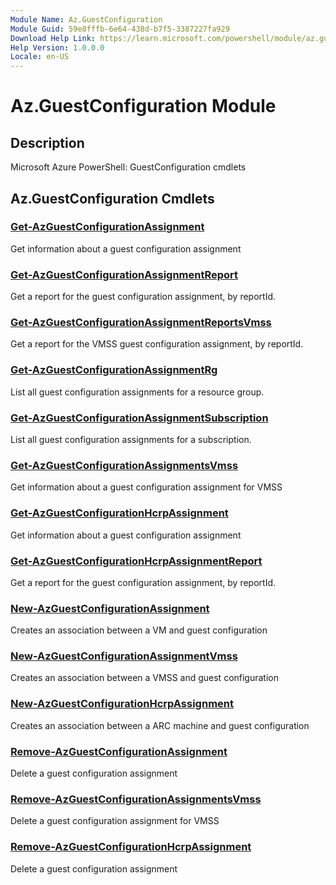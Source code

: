 ```yaml
---
Module Name: Az.GuestConfiguration
Module Guid: 59e8fffb-6e64-438d-b7f5-3387227fa929
Download Help Link: https://learn.microsoft.com/powershell/module/az.guestconfiguration
Help Version: 1.0.0.0
Locale: en-US
---
```


# Az.GuestConfiguration Module
## Description
Microsoft Azure PowerShell: GuestConfiguration cmdlets

## Az.GuestConfiguration Cmdlets
### [Get-AzGuestConfigurationAssignment](Get-AzGuestConfigurationAssignment.md)
Get information about a guest configuration assignment

### [Get-AzGuestConfigurationAssignmentReport](Get-AzGuestConfigurationAssignmentReport.md)
Get a report for the guest configuration assignment, by reportId.

### [Get-AzGuestConfigurationAssignmentReportsVmss](Get-AzGuestConfigurationAssignmentReportsVmss.md)
Get a report for the VMSS guest configuration assignment, by reportId.

### [Get-AzGuestConfigurationAssignmentRg](Get-AzGuestConfigurationAssignmentRg.md)
List all guest configuration assignments for a resource group.

### [Get-AzGuestConfigurationAssignmentSubscription](Get-AzGuestConfigurationAssignmentSubscription.md)
List all guest configuration assignments for a subscription.

### [Get-AzGuestConfigurationAssignmentsVmss](Get-AzGuestConfigurationAssignmentsVmss.md)
Get information about a guest configuration assignment for VMSS

### [Get-AzGuestConfigurationHcrpAssignment](Get-AzGuestConfigurationHcrpAssignment.md)
Get information about a guest configuration assignment

### [Get-AzGuestConfigurationHcrpAssignmentReport](Get-AzGuestConfigurationHcrpAssignmentReport.md)
Get a report for the guest configuration assignment, by reportId.

### [New-AzGuestConfigurationAssignment](New-AzGuestConfigurationAssignment.md)
Creates an association between a VM and guest configuration

### [New-AzGuestConfigurationAssignmentVmss](New-AzGuestConfigurationAssignmentVmss.md)
Creates an association between a VMSS and guest configuration

### [New-AzGuestConfigurationHcrpAssignment](New-AzGuestConfigurationHcrpAssignment.md)
Creates an association between a ARC machine and guest configuration

### [Remove-AzGuestConfigurationAssignment](Remove-AzGuestConfigurationAssignment.md)
Delete a guest configuration assignment

### [Remove-AzGuestConfigurationAssignmentsVmss](Remove-AzGuestConfigurationAssignmentsVmss.md)
Delete a guest configuration assignment for VMSS

### [Remove-AzGuestConfigurationHcrpAssignment](Remove-AzGuestConfigurationHcrpAssignment.md)
Delete a guest configuration assignment

